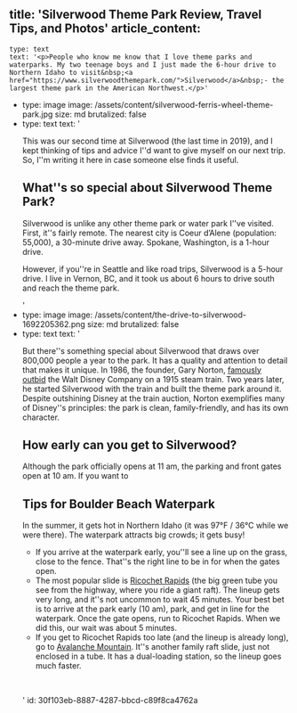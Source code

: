 title: 'Silverwood Theme Park Review, Travel Tips, and Photos'
article_content:
  -
    type: text
    text: '<p>People who know me know that I love theme parks and waterparks. My two teenage boys and I just made the 6-hour drive to Northern Idaho to visit&nbsp;<a href="https://www.silverwoodthemepark.com/">Silverwood</a>&nbsp;- the largest theme park in the American Northwest.</p>'
  -
    type: image
    image: /assets/content/silverwood-ferris-wheel-theme-park.jpg
    size: md
    brutalized: false
  -
    type: text
    text: '<p>This was our second time at Silverwood (the last time in 2019), and I kept thinking of tips and advice I''d want to give myself on our next trip. So, I''m writing it here in case someone else finds it useful.</p><h2>What''s so special about Silverwood Theme Park?</h2><p>Silverwood is unlike any other theme park or water park I''ve visited. First, it''s fairly remote. The nearest city is Coeur d’Alene (population: 55,000), a 30-minute drive away. Spokane, Washington, is a 1-hour drive.</p><p>However, if you''re in Seattle and like road trips, Silverwood is a 5-hour drive. I live in Vernon, BC, and it took us about 6 hours to drive south and reach the theme park.</p>'
  -
    type: image
    image: /assets/content/the-drive-to-silverwood-1692205362.png
    size: md
    brutalized: false
  -
    type: text
    text: '<p>But there''s something special about Silverwood that draws over 800,000 people a year to the park. It has a quality and attention to detail that makes it unique. In 1986, the founder, Gary Norton,&nbsp;<a href="https://www.silverwoodexpress.com/2018/04/04/a-step-back-into-yesteryear/">famously outbid</a>&nbsp;the Walt Disney Company on a 1915 steam train. Two years later, he started Silverwood with the train and built the theme park around it. Despite outshining Disney at the train auction, Norton exemplifies many of Disney''s principles: the park is clean, family-friendly, and has its own character.</p><h2>How early can you get to Silverwood?</h2><p>Although the park officially opens at 11 am, the parking and front gates open at 10 am. If you want to&nbsp;</p><h2>Tips for Boulder Beach Waterpark</h2><p>In the summer, it gets hot in Northern Idaho (it was 97°F / 36°C while we were there). The waterpark attracts big crowds; it gets busy!</p><ul><li>If you arrive at the waterpark early, you''ll see a line up on the grass, close to the fence. That''s the right line to be in for when the gates open.</li><li>The most popular slide is <a href="https://www.silverwoodthemepark.com/rides/ricochet-rapids.php">Ricochet Rapids</a>&nbsp;(the big green tube you see from the highway, where you ride a giant raft). The lineup gets very long, and it''s not uncommon to wait 45 minutes. Your best bet is to arrive at the park early (10 am), park, and get in line for the waterpark. Once the gate opens, run to Ricochet Rapids. When we did this, our wait was about 5 minutes.<br></li><li>If you get to Ricochet Rapids too late (and the lineup is already long), go to <a href="https://www.silverwoodthemepark.com/rides/avalanche-mtn.php">Avalanche Mountain</a>. It''s another family raft slide, just not enclosed in a tube. It has a dual-loading station, so the lineup goes much faster.</li></ul><p><br></p>'
id: 30f103eb-8887-4287-bbcd-c89f8ca4762a
